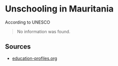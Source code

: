 # Unschooling in Mauritania

According to UNESCO

> No information was found.

## Sources

* [education-profiles.org](https://education-profiles.org/fr/afrique-sub-saharienne/mauritanie/~acteurs-non-etatiques-dans-leducation)
